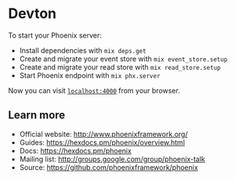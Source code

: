 # Devton

To start your Phoenix server:

  * Install dependencies with `mix deps.get`
  * Create and migrate your event store with `mix event_store.setup`
  * Create and migrate your read store with `mix read_store.setup`
  * Start Phoenix endpoint with `mix phx.server`

Now you can visit [`localhost:4000`](http://localhost:4000) from your browser.


## Learn more

  * Official website: http://www.phoenixframework.org/
  * Guides: https://hexdocs.pm/phoenix/overview.html
  * Docs: https://hexdocs.pm/phoenix
  * Mailing list: http://groups.google.com/group/phoenix-talk
  * Source: https://github.com/phoenixframework/phoenix
